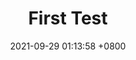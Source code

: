 ---
title: First Test
date: 2021-09-29 01:13:58 +0800
categories: [TOP_CATEGORIE, SUB_CATEGORIE]
tags: [TAG]     # TAG names should always be lowercase
---